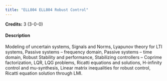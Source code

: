 ```yaml
---
title: "ELL804 ELL804 Robust Control"
---
```

**Credits:** 3 (3-0-0)

#### Description
Modeling of uncertain systems, Signals and Norms, Lyapunov theory for LTI systems, Passive systems – frequency domain, Passive systems – time domain, Robust Stability and performance, Stabilizing controllers – Coprime factorization, LQR, LQG problems, Ricatti equations and solutions, H-infinity control and mu-synthesis, Linear matrix inequalities for robust control, Ricatti equation solution through LMI.